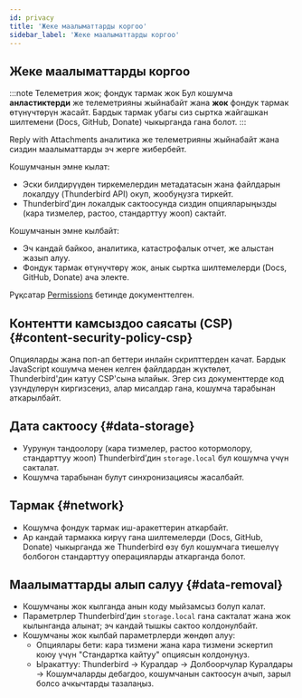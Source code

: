 ```yaml
---
id: privacy
title: 'Жеке маалыматтарды коргоо'
sidebar_label: 'Жеке маалыматтарды коргоо'
---
```


## Жеке маалыматтарды коргоо

:::note Телеметрия жок; фондук тармак жок
Бул кошумча **анластиктерди** же телеметрияны жыйнабайт жана **жок** фондук тармак өтүнүчтөрүн жасайт. Бардык тармак убагы сиз сыртка жайгашкан шилтемени (Docs, GitHub, Donate) чыкырганда гана болот.
:::

Reply with Attachments аналитика же телеметрияны жыйнабайт жана сиздин маалыматтарды эч жерге жибербейт.

Кошумчанын эмне кылат:

- Эски билдирүүдөн тиркемелердин метадатасын жана файлдарын локалдуу (Thunderbird API) окуп, жообуңузга тиркейт.
- Thunderbird'дин локалдык сактоосунда сиздин опцияларыңызды (кара тизмелер, растоо, стандарттуу жооп) сактайт.

Кошумчанын эмне кылбайт:

- Эч кандай байкоо, аналитика, катастрофалык отчет, же алыстан жазып алуу.
- Фондук тармак өтүнүчтөрү жок, анык сыртка шилтемелерди (Docs, GitHub, Donate) ача электе.

Рұқсатар [Permissions](permissions) бетинде документтелген.

## Контентти камсыздоо саясаты (CSP) {#content-security-policy-csp}

Опцияларды жана поп-ап беттери инлайн скрипттерден качат. Бардык JavaScript кошумча менен келген файлдардан жүктөлөт, Thunderbird'дин катуу CSP'сына ылайык. Эгер сиз документтерде код үзүндүлөрүн киргизсеңиз, алар мисалдар гана, кошумча тарабынан аткарылбайт.

## Дата сактоосу {#data-storage}

- Уурунун тандоолору (кара тизмелер, растоо котормолору, стандарттуу жооп) Thunderbird’дин `storage.local` бул кошумча үчүн сакталат.
- Кошумча тарабынан булут синхронизациясы жасалбайт.

## Тармак {#network}

- Кошумча фондук тармак иш-аракеттерин аткарбайт.
- Ар кандай тармакка кирүү гана шилтемелерди (Docs, GitHub, Donate) чыкырганда же Thunderbird өзү бул кошумчага тиешелүү болбогон стандарттуу операцияларды аткарганда болот.

## Маалыматтарды алып салуу {#data-removal}

- Кошумчаны жок кылганда анын коду мыйзамсыз болуп калат.
- Параметрлер Thunderbird’дин `storage.local` гана сакталат жана жок кылынганда алынат; эч кандай тышкы сактоо колдонулбайт.
- Кошумчаны жок кылбай параметрлерди жөндөп алуу:
  - Опциялары бети: кара тизмени жана кара тизмени эскертип коюу үчүн "Стандартка кайтуу" опциясын колдонуңуз.
  - Ыракаттуу: Thunderbird → Куралдар → Долбоорчулар Куралдары → Кошумчаларды дебагдоо, кошумчанын сактоосун ачып, зарыл болсо ачкычтарды тазалаңыз.
